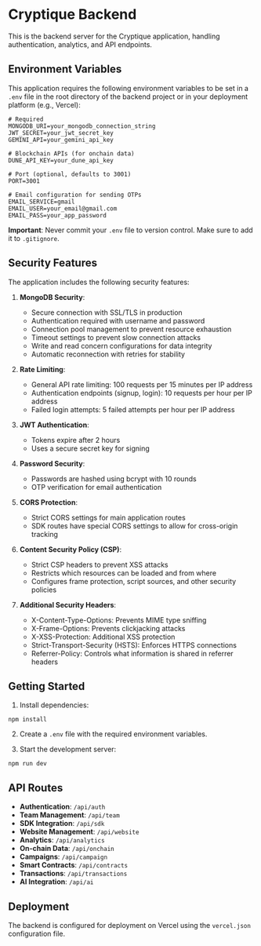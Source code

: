 # Cryptique Backend

This is the backend server for the Cryptique application, handling authentication, analytics, and API endpoints.

## Environment Variables

This application requires the following environment variables to be set in a `.env` file in the root directory of the backend project or in your deployment platform (e.g., Vercel):

```
# Required
MONGODB_URI=your_mongodb_connection_string
JWT_SECRET=your_jwt_secret_key
GEMINI_API=your_gemini_api_key

# Blockchain APIs (for onchain data)
DUNE_API_KEY=your_dune_api_key

# Port (optional, defaults to 3001)
PORT=3001

# Email configuration for sending OTPs
EMAIL_SERVICE=gmail
EMAIL_USER=your_email@gmail.com
EMAIL_PASS=your_app_password
```

**Important**: Never commit your `.env` file to version control. Make sure to add it to `.gitignore`.

## Security Features

The application includes the following security features:

1. **MongoDB Security**:
   - Secure connection with SSL/TLS in production
   - Authentication required with username and password
   - Connection pool management to prevent resource exhaustion
   - Timeout settings to prevent slow connection attacks
   - Write and read concern configurations for data integrity
   - Automatic reconnection with retries for stability

2. **Rate Limiting**:
   - General API rate limiting: 100 requests per 15 minutes per IP address
   - Authentication endpoints (signup, login): 10 requests per hour per IP address
   - Failed login attempts: 5 failed attempts per hour per IP address

3. **JWT Authentication**:
   - Tokens expire after 2 hours
   - Uses a secure secret key for signing

4. **Password Security**:
   - Passwords are hashed using bcrypt with 10 rounds
   - OTP verification for email authentication

5. **CORS Protection**:
   - Strict CORS settings for main application routes
   - SDK routes have special CORS settings to allow for cross-origin tracking

6. **Content Security Policy (CSP)**:
   - Strict CSP headers to prevent XSS attacks
   - Restricts which resources can be loaded and from where
   - Configures frame protection, script sources, and other security policies

7. **Additional Security Headers**:
   - X-Content-Type-Options: Prevents MIME type sniffing
   - X-Frame-Options: Prevents clickjacking attacks
   - X-XSS-Protection: Additional XSS protection
   - Strict-Transport-Security (HSTS): Enforces HTTPS connections
   - Referrer-Policy: Controls what information is shared in referrer headers

## Getting Started

1. Install dependencies:
```
npm install
```

2. Create a `.env` file with the required environment variables.

3. Start the development server:
```
npm run dev
```

## API Routes

- **Authentication**: `/api/auth`
- **Team Management**: `/api/team`
- **SDK Integration**: `/api/sdk`
- **Website Management**: `/api/website`
- **Analytics**: `/api/analytics`
- **On-chain Data**: `/api/onchain`
- **Campaigns**: `/api/campaign`
- **Smart Contracts**: `/api/contracts`
- **Transactions**: `/api/transactions`
- **AI Integration**: `/api/ai`

## Deployment

The backend is configured for deployment on Vercel using the `vercel.json` configuration file. 